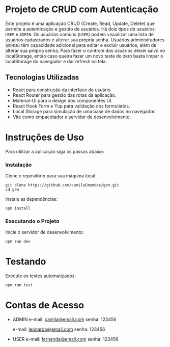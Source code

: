 # Projeto de CRUD com Autenticação

Este projeto é uma aplicação CRUD (Create, Read, Update, Delete) que permite a autenticação e gestão de usuários. Há dois tipos de usuários: `USER` e `ADMIN`. Os usuários comuns (`USER`) podem visualizar uma lista de usuários cadastrados e alterar sua própria senha. Usuários administradores (`ADMIN`) têm capacidade adicional para editar e excluir usuários, além de alterar sua própria senha.
Para fazer o controle dos usuários deixei salvo no localStorage, então caso queira fazer um novo teste do zero basta limpar o localStorage do navegador e dar refresh na tela.

## Tecnologias Utilizadas

- React para construção da interface do usuário.
- React Router para gestão das rotas da aplicação.
- Material-UI para o design dos componentes UI.
- React Hook Form e Yup para validação dos formulários.
- Local Storage para simulação de uma base de dados no navegador.
- Vite como empacotador e servidor de desenvolvimento.

# Instruções de Uso

Para utilizar a aplicação siga os passos abaixo:

### Instalação

Clone o repositório para sua máquina local

```
git clone https://github.com/camilaCmendes/gen.git
cd gen
```

Instale as dependências:

```
npm install
```

### Executando o Projeto

Inicie o servidor de desenvolvimento:

```
npm run dev
```

# Testando

Execute os testes automatizados:

```
npm run test
```

# Contas de Acesso

- ADMIN
  e-mail: camila@email.com
  senha: 123456

  e-mail: leonardo@email.com
  senha: 123456

- USER
  e-mail: fernanda@email.com
  senha: 123456
